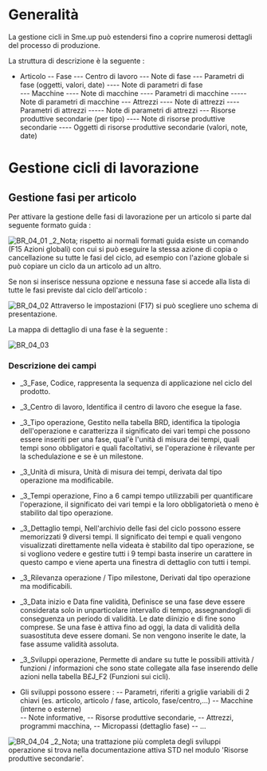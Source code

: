 # Generalità
La gestione cicli in Sme.up può estendersi fino a coprire numerosi dettagli del processo di produzione.

La struttura di descrizione è la seguente : 

- Articolo
-- Fase	
--- Centro di lavoro
--- Note di fase
--- Parametri di fase (oggetti, valori, date)
---- Note di parametri di fase	
--- Macchine
---- Note di macchine
---- Parametri di macchine
----- Note di parametri di macchine
--- Attrezzi
---- Note di attrezzi
---- Parametri di attrezzi
----- Note di  parametri di attrezzi
--- Risorse produttive secondarie (per tipo)
---- Note di risorse produttive secondarie
---- Oggetti di risorse produttive secondarie (valori, note, date)

	
# Gestione cicli di lavorazione
## Gestione fasi per articolo
Per attivare la gestione delle fasi di lavorazione per un articolo si parte dal seguente formato guida : 

![BR_04_01](https://doc.smeup.com/immagini/MBDOC_OGG-P_BRCI15/BR_04_01.png)
_2_Nota; rispetto ai normali formati guida esiste un comando (F15 Azioni globali) con cui si può eseguire la stessa azione di copia o cancellazione su tutte le fasi del ciclo, ad esempio con l'azione globale si può copiare un ciclo da un articolo ad un altro.

Se non si inserisce nessuna opzione e nessuna fase si accede alla lista di tutte le fasi previste dal ciclo dell'articolo : 

![BR_04_02](https://doc.smeup.com/immagini/MBDOC_OGG-P_BRCI15/BR_04_02.png)
Attraverso le impostazioni (F17) si può scegliere uno schema di presentazione.

La mappa di dettaglio di una fase è la seguente : 

![BR_04_03](https://doc.smeup.com/immagini/MBDOC_OGG-P_BRCI15/BR_04_03.png)
	
### Descrizione dei campi

- _3_Fase, Codice, rappresenta la sequenza di applicazione nel ciclo del prodotto.

- _3_Centro di lavoro, Identifica il centro di lavoro che esegue la fase.

- _3_Tipo operazione, Gestito nella tabella BRD, identifica la tipologia dell'operazione e caratterizza il significato dei vari tempi che possono essere inseriti per una fase, qual'è l'unità di misura dei tempi, quali tempi sono obbligatori e quali facoltativi, se l'operazione è rilevante per la schedulazione e se è un milestone.

- _3_Unità di misura, Unità di misura dei tempi, derivata dal tipo operazione ma modificabile.

- _3_Tempi operazione, Fino a 6 campi tempo utilizzabili per quantificare l'operazione, il significato dei vari tempi e la loro obbligatorietà o meno è stabilito dal tipo operazione.

- _3_Dettaglio tempi, Nell'archivio delle fasi del ciclo possono essere memorizzati 9 diversi tempi. Il significato dei tempi e quali vengono visualizzati direttamente nella videata è stabilito dal tipo operazione, se si vogliono vedere e gestire tutti i 9 tempi basta inserire un carattere in questo campo e viene aperta una finestra di dettaglio con tutti i tempi.

- _3_Rilevanza operazione / Tipo milestone, Derivati dal tipo operazione ma modificabili.

- _3_Data inizio e Data fine validità, Definisce se una fase deve essere considerata solo in unparticolare intervallo di tempo, assegnandogli di conseguenza un periodo di validità. Le date diinizio e di fine sono comprese. Se una fase è attiva fino ad oggi, la data di validità della suasostituta deve essere domani. Se non vengono inserite le date, la fase assume validità assoluta.

- _3_Sviluppi operazione, Permette di andare su tutte le possibili attività / funzioni / informazioni che sono state collegate alla fase inserendo delle azioni nella tabella B£J_F2 (Funzioni sui cicli).

- Gli sviluppi possono essere : 
-- Parametri, riferiti a griglie variabili di 2 chiavi (es. articolo, articolo / fase, articolo, fase/centro,...)
-- Macchine (interne o esterne) 	
-- Note informative,
-- Risorse produttive secondarie,
-- Attrezzi, programmi macchina,
-- Micropassi (dettaglio fase)
-- ...


![BR_04_04](https://doc.smeup.com/immagini/MBDOC_OGG-P_BRCI15/BR_04_04.png)
_2_Nota; una trattazione più completa degli sviluppi operazione si trova nella documentazione attiva STD nel modulo 'Risorse produttive secondarie'.
